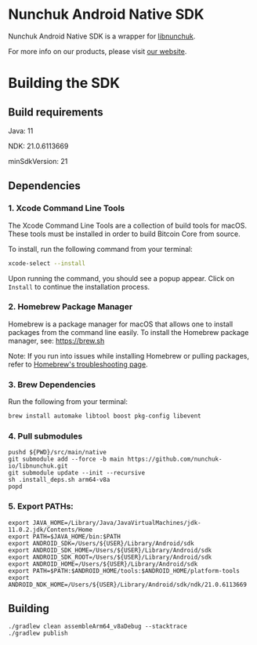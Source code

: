 # Nunchuk Android Native SDK
Nunchuk Android Native SDK is a wrapper for [libnunchuk](https://github.com/nunchuk-io/libnunchuk).

For more info on our products, please visit [our website](https://nunchuk.io/).

# Building the SDK
## Build requirements
Java: 11

NDK: 21.0.6113669

minSdkVersion: 21

## Dependencies
### 1. Xcode Command Line Tools

The Xcode Command Line Tools are a collection of build tools for macOS.
These tools must be installed in order to build Bitcoin Core from source.

To install, run the following command from your terminal:

``` bash
xcode-select --install
```

Upon running the command, you should see a popup appear.
Click on `Install` to continue the installation process.

### 2. Homebrew Package Manager

Homebrew is a package manager for macOS that allows one to install packages from the command line easily.
To install the Homebrew package manager, see: https://brew.sh

Note: If you run into issues while installing Homebrew or pulling packages, refer to [Homebrew's troubleshooting page](https://docs.brew.sh/Troubleshooting).

### 3. Brew Dependencies

Run the following from your terminal:

``` bash
brew install automake libtool boost pkg-config libevent
```

### 4. Pull submodules

```
pushd ${PWD}/src/main/native
git submodule add --force -b main https://github.com/nunchuk-io/libnunchuk.git
git submodule update --init --recursive
sh .install_deps.sh arm64-v8a
popd
```

### 5. Export PATHs:
```
export JAVA_HOME=/Library/Java/JavaVirtualMachines/jdk-11.0.2.jdk/Contents/Home
export PATH=$JAVA_HOME/bin:$PATH
export ANDROID_SDK=/Users/${USER}/Library/Android/sdk
export ANDROID_SDK_HOME=/Users/${USER}/Library/Android/sdk
export ANDROID_SDK_ROOT=/Users/${USER}/Library/Android/sdk
export ANDROID_HOME=/Users/${USER}/Library/Android/sdk 
export PATH=$PATH:$ANDROID_HOME/tools:$ANDROID_HOME/platform-tools
export ANDROID_NDK_HOME=/Users/${USER}/Library/Android/sdk/ndk/21.0.6113669
```

## Building
```
./gradlew clean assembleArm64_v8aDebug --stacktrace
./gradlew publish
```
